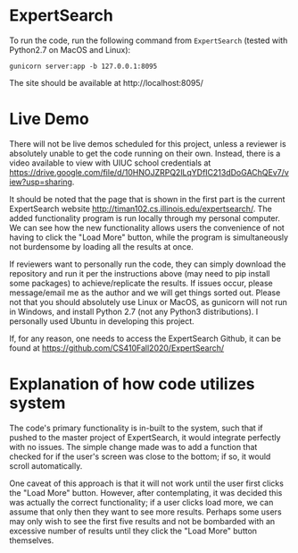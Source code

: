 # ExpertSearch

To run the code, run the following command from `ExpertSearch` (tested with Python2.7 on MacOS and Linux):

`gunicorn server:app -b 127.0.0.1:8095` 

The site should be available at http://localhost:8095/

# Live Demo

There will not be live demos scheduled for this project, unless a reviewer is absolutely unable to get the code running on their own. Instead, there is a video available to view with UIUC school credentials at https://drive.google.com/file/d/10HNOJZRPQ2lLqYDfIC213dDoGAChQEv7/view?usp=sharing.

It should be noted that the page that is shown in the first part is the current ExpertSearch website http://timan102.cs.illinois.edu/expertsearch/. The added functionality program is run locally through my personal computer. We can see how the new functionality allows users the convenience of not having to click the "Load More" button, while the program is simultaneously not burdensome by loading all the results at once.

If reviewers want to personally run the code, they can simply download the repository and run it per the instructions above (may need to pip install some packages) to achieve/replicate the results. If issues occur, please message/email me as the author and we will get things sorted out. Please not that you should absolutely use Linux or MacOS, as gunicorn will not run in Windows, and install Python 2.7 (not any Python3 distributions). I personally used Ubuntu in developing this project.

If, for any reason, one needs to access the ExpertSearch Github, it can be found at https://github.com/CS410Fall2020/ExpertSearch/ 

# Explanation of how code utilizes system

The code's primary functionality is in-built to the system, such that if pushed to the master project of ExpertSearch, it would integrate perfectly with no issues. The simple change made was to add a function that checked for if the user's screen was close to the bottom; if so, it would scroll automatically. 

One caveat of this approach is that it will not work until the user first clicks the "Load More" button. However, after contemplating, it was decided this was actually the correct functionality; if a user clicks load more, we can assume that only then they want to see more results. Perhaps some users may only wish to see the first five results and not be bombarded with an excessive number of results until they click the "Load More" button themselves.
